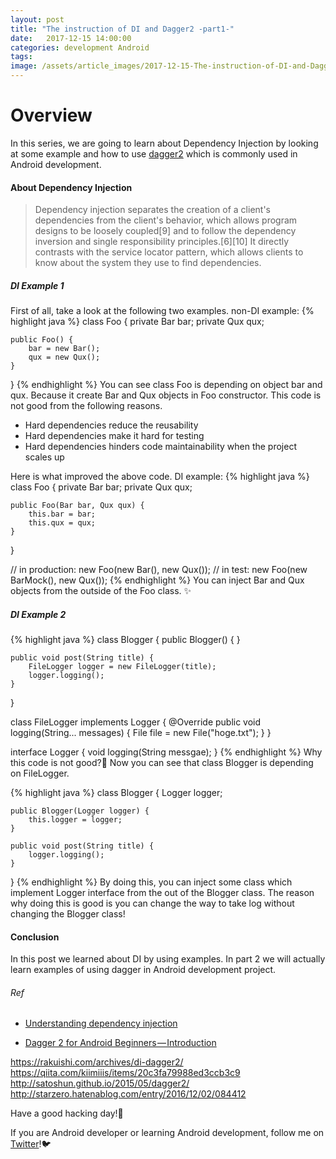 ```yaml
---
layout: post
title: "The instruction of DI and Dagger2 -part1-"
date:   2017-12-15 14:00:00
categories: development Android
tags:
image: /assets/article_images/2017-12-15-The-instruction-of-DI-and-Dagger2/dagger_bg.jpg
---
```


# Overview <a name="overview"></a>
In this series, we are going to learn about Dependency Injection by looking at some example and how to use [dagger2](https://github.com/google/dagger) which is commonly used in Android development.

#### About Dependency Injection<a name="about_dependency_injection"></a>
> Dependency injection separates the creation of a client's dependencies from the client's behavior, which allows program designs to be loosely coupled[9] and to follow the dependency inversion and single responsibility principles.[6][10] It directly contrasts with the service locator pattern, which allows clients to know about the system they use to find dependencies.

##### DI Example 1<a name="di_example_1"></a>
First of all, take a look at the following two examples. <a name="di_example_1"></a>
non-DI example:
{% highlight java %}
class Foo {
    private Bar bar;
    private Qux qux;

    public Foo() {
        bar = new Bar();
        qux = new Qux();
    }
}
{% endhighlight %}
You can see class Foo is depending on object bar and qux. Because it create Bar and Qux objects in Foo constructor. This code is not good from the following reasons.

- Hard dependencies reduce the reusability
- Hard dependencies make it hard for testing
- Hard dependencies hinders code maintainability when the project scales up


Here is what improved the above code.
DI example:
{% highlight java %}
class Foo {
    private Bar bar;
    private Qux qux;

    public Foo(Bar bar, Qux qux) {
        this.bar = bar;
        this.qux = qux;
    }
}

// in production:
new Foo(new Bar(), new Qux());
// in test:
new Foo(new BarMock(), new Qux());
{% endhighlight %}
You can inject Bar and Qux objects from the outside of the Foo class. ✨

##### DI Example 2<a name="di_example_2"></a>
{% highlight java %}
class Blogger {
    public Blogger() {
    }

    public void post(String title) {
        FileLogger logger = new FileLogger(title);
        logger.logging();
    }
}

class FileLogger implements Logger {
    @Override
    public void logging(String... messages) {
        File file = new File("hoge.txt");
    }
}

interface Logger {
    void logging(String messgae);
}
{% endhighlight %}
Why this code is not good?🤔
Now you can see that class Blogger is depending on FileLogger.

{% highlight java %}
class Blogger {
    Logger logger;

    public Blogger(Logger logger) {
        this.logger = logger;
    }

    public void post(String title) {
        logger.logging();
    }
}
{% endhighlight %}
By doing this, you can inject some class which implement Logger interface from the out of the Blogger class. The reason why doing this is good is you can change the way to take log without changing the Blogger class!


#### Conclusion<a name="conclusion"></a>
In this post we learned about DI by using examples. In part 2 we will actually learn examples of using dagger in Android development project.

###### Ref
- [Understanding dependency injection](https://softwareengineering.stackexchange.com/questions/232229/understanding-dependency-injection)

- [Dagger 2 for Android Beginners — Introduction](https://medium.com/@harivigneshjayapalan/dagger-2-for-android-beginners-introduction-be6580cb3edb)

https://rakuishi.com/archives/di-dagger2/
https://qiita.com/kiimiiis/items/20c3fa79988ed3ccb3c9
http://satoshun.github.io/2015/05/dagger2/
http://starzero.hatenablog.com/entry/2016/12/02/084412

Have a good hacking day!👋

If you are Android developer or learning Android development, follow me on [Twitter](https://twitter.com/Taishi_Yamasaki)!🐦
